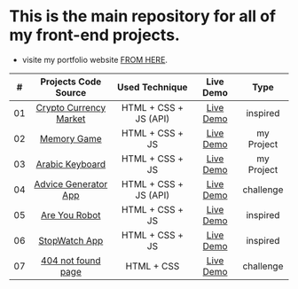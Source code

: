 # This is the main repository for all of my front-end projects.

- visite my portfolio website [FROM HERE](https://drisskhattabi6.github.io/id-kh).

| # | Projects Code Source | Used Technique | Live Demo | Type |
|:---:|:--------------------------:|:-----------:|:-----------:|:-----------:|
| 01 | [Crypto Currency Market](https://github.com/drisskhattabi6/front-end-projects/tree/main/crypto%20currency%20market) | HTML + CSS + JS (API) |[Live Demo](https://drisskhattabi6.github.io/front-end-projects/crypto%20currency%20market/) | inspired |
| 02 | [Memory Game](https://github.com/drisskhattabi6/front-end-projects/tree/main/Memory%20Game) | HTML + CSS + JS | [Live Demo](https://drisskhattabi6.github.io/front-end-projects/Memory%20Game/) | my Project |
| 03 | [Arabic Keyboard](https://github.com/drisskhattabi6/front-end-projects/tree/main/arabic%20keyboard) | HTML + CSS + JS | [Live Demo](https://drisskhattabi6.github.io/front-end-projects/arabic%20keyboard/) | my Project |
| 04 | [Advice Generator App](https://github.com/drisskhattabi6/advice-generator-app.git) | HTML + CSS + JS (API) | [Live Demo](https://drisskhattabi6.github.io/front-end-projects/advice-generator-app) | challenge |
| 05 | [Are You Robot](https://github.com/drisskhattabi6/front-end-projects/tree/main/are%20you%20robot) | HTML + CSS + JS | [Live Demo](https://drisskhattabi6.github.io/front-end-projects/are%20you%20robot/) | inspired |
| 06 | [StopWatch App](https://github.com/drisskhattabi6/front-end-projects/tree/main/StopWatch%20App) | HTML + CSS + JS | [Live Demo](https://drisskhattabi6.github.io/front-end-projects/StopWatch%20App/) | inspired |
| 07 | [404 not found page](https://github.com/drisskhattabi6/front-end-projects/tree/main/404-not-found) | HTML + CSS | [Live Demo](https://drisskhattabi6.github.io/front-end-projects/404-not-found/) | challenge |
